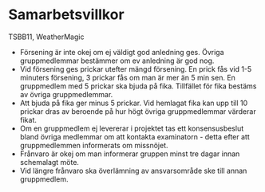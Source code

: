 # Samarbetsvillkor

TSBB11, WeatherMagic

* Försening är inte okej om ej väldigt god anledning ges. Övriga gruppmedlemmar bestämmer om ev anledning är god nog. 
* Vid försening ges prickar utefter mängd försening. En prick fås vid 1-5 minuters försening, 3 prickar fås om man är mer än 5 min sen. En gruppmedlem med 5 prickar ska bjuda på fika. Tillfället för fika bestäms av övriga gruppmedlemmar. 
* Att bjuda på fika ger minus 5 prickar. Vid hemlagat fika kan upp till 10 prickar dras av beroende på hur högt övriga gruppmedlemmar värderar fikat.
* Om en gruppmedlem ej levererar i projektet tas ett konsensusbeslut bland övriga medlemmar om att kontakta examinatorn - detta efter att gruppmedlemmen informerats om missnöjet. 
* Frånvaro är okej om man informerar gruppen minst tre dagar innan schemalagt möte.
* Vid längre frånvaro ska överlämning av ansvarsområde ske till annan gruppmedlem. 
